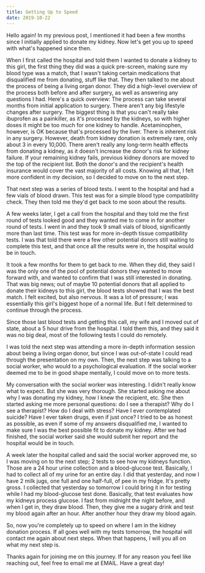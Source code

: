 ```yaml
---
title: Getting Up to Speed
date: 2019-10-22
---
```


Hello again! In my previous post, I mentioned it had been a few months since I initially applied to donate my kidney. Now let's get you up to speed with what's happened since then.

When I first called the hospital and told them I wanted to donate a kidney to this girl, the first thing they did was a quick pre-screen, making sure my blood type was a match, that I wasn't taking certain medications that disqualified me from donating, stuff like that. They then talked to me about the process of being a living organ donor. They did a high-level overview of the process both before and after surgery, as well as answering any questions I had. Here's a quick overview:
The process can take several months from initial application to surgery.
There aren't any big lifestyle changes after surgery. The biggest thing is that you can't really take ibuprofen as a painkiller, as it's processed by the kidneys, so with higher doses it might be too much for one kidney to handle. Acetaminophen, however, is OK because that's processed by the liver.
There is inherent risk in any surgery. However, death from kidney donation is extremely rare, only about 3 in every 10,000.
There aren't really any long-term health effects from donating a kidney, as it doesn't increase the donor's risk for kidney failure.
If your remaining kidney fails, previous kidney donors are moved to the top of the recipient list.
Both the donor's and the recipient's health insurance would cover the vast majority of all costs.
Knowing all that, I felt more confident in my decision, so I decided to move on to the next step.

That next step was a series of blood tests. I went to the hospital and had a few vials of blood drawn. This test was for a simple blood type compatibility check. They then told me they'd get back to me soon about the results.

A few weeks later, I get a call from the hospital and they told me the first round of tests looked good and they wanted me to come in for another round of tests. I went in and they took 9 small vials of blood, significantly more than last time. This test was for more in-depth tissue compatibility tests. I was that told there were a few other potential donors still waiting to complete this test, and that once all the results were in, the hospital would be in touch.

It took a few months for them to get back to me. When they did, they said I was the only one of the pool of potential donors they wanted to move forward with, and wanted to confirm that I was still interested in donating. That was big news; out of maybe 10 potential donors that all applied to donate their kidneys to this girl, the blood tests showed that I was the best match. I felt excited, but also nervous. It was a lot of pressure; I was essentially this girl's biggest hope of a normal life. But I felt determined to continue through the process.

Since those last blood tests and getting this call, my wife and I moved out of state, about a 5 hour drive from the hospital. I told them this, and they said it was no big deal, most of the following tests I could do remotely.

I was told the next step was attending a more in-depth information session about being a living organ donor, but since I was out-of-state I could read through the presentation on my own. Then, the next step was talking to a social worker, who would to a psychological evaluation. If the social worker deemed me to be in good shape mentally, I could move on to more tests.

My conversation with the social worker was interesting. I didn't really know what to expect. But she was very thorough. She started asking me about why I was donating my kidney, how I knew the recipient, etc. She then started asking me more personal questions: do I see a therapist? Why do I see a therapist? How do I deal with stress? Have I ever contemplated suicide? Have I ever taken drugs, even if just once? I tried to be as honest as possible, as even if some of my answers disqualified me, I wanted to make sure I was the best possible fit to donate my kidney. After we had finished, the social worker said she would submit her report and the hospital would be in touch.

A week later the hospital called and said the social worker approved me, so I was moving on to the next step; 2 tests to see how my kidneys function. Those are a 24 hour urine collection and a blood-glucose test. Basically, I had to collect all of my urine for an entire day. I did that yesterday, and now I have 2 milk jugs, one full and one half-full, of pee in my fridge. It's pretty gross. I collected that yesterday so tomorrow I could bring it in for testing while I had my blood-glucose test done. Basically, that test evaluates how my kidneys process glucose. I fast from midnight the night before, and when I get in, they draw blood. Then, they give me a sugary drink and test my blood again after an hour. After another hour they draw my blood again.

So, now you're completely up to speed on where I am in the kidney donation process. If all goes well with my tests tomorrow, the hospital will contact me again about next steps. When that happens, I will you all on what my next step is.

Thanks again for joining me on this journey. If for any reason you feel like reaching out, feel free to email me at EMAIL. Have a great day!

